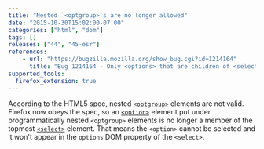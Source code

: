 ```yaml
---
title: "Nested `<optgroup>`s are no longer allowed"
date: "2015-10-30T15:02:00-07:00"
categories: ["html", "dom"]
tags: []
releases: ["44", "45-esr"]
references:
    - url: "https://bugzilla.mozilla.org/show_bug.cgi?id=1214164"
      title: "Bug 1214164 - Only <options> that are children of <select> or children of <optgroup> children of <select> should be honored"
supported_tools:
  firefox_extension: true
---
```

According to the HTML5 spec, nested [`<optgroup>`](https://developer.mozilla.org/docs/Web/HTML/Element/optgroup) elements are not valid. Firefox now obeys the spec, so an [`<option>`](https://developer.mozilla.org/docs/Web/HTML/Element/option) element put under programmatically nested `<optgroup>` elements is no longer a member of the topmost [`<select>`](https://developer.mozilla.org/docs/Web/HTML/Element/select) element. That means the `<option>` cannot be selected and it won't appear in the `options` DOM property of the `<select>`.
